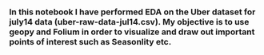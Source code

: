### In this notebook I have performed EDA on the Uber dataset for july14 data (uber-raw-data-jul14.csv). My objective is to use geopy and Folium in order to visualize and draw out important points of interest such as Seasonlity etc.
